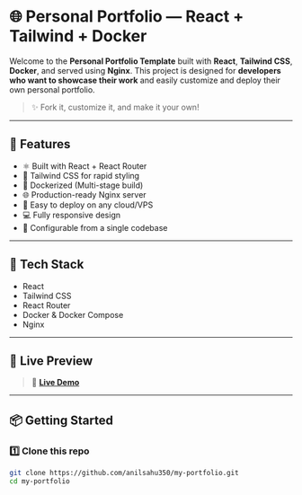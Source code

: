 # 🌐 Personal Portfolio — React + Tailwind + Docker

Welcome to the **Personal Portfolio Template** built with **React**, **Tailwind CSS**, **Docker**, and served using **Nginx**. This project is designed for **developers who want to showcase their work** and easily customize and deploy their own personal portfolio.

> ✨ Fork it, customize it, and make it your own!

---

## 🚀 Features

- ⚛️ Built with React + React Router
- 💨 Tailwind CSS for rapid styling
- 🐳 Dockerized (Multi-stage build)
- 🌐 Production-ready Nginx server
- 📁 Easy to deploy on any cloud/VPS
- 💻 Fully responsive design
- 🔧 Configurable from a single codebase

---

## 🧰 Tech Stack

- React
- Tailwind CSS
- React Router
- Docker & Docker Compose
- Nginx

---

## 📸 Live Preview

> 🔗 **[Live Demo](https://anilsahu350.github.io/my-portfolio/)**



---

## 📦 Getting Started

### 1️⃣ Clone this repo

```bash
git clone https://github.com/anilsahu350/my-portfolio.git
cd my-portfolio


